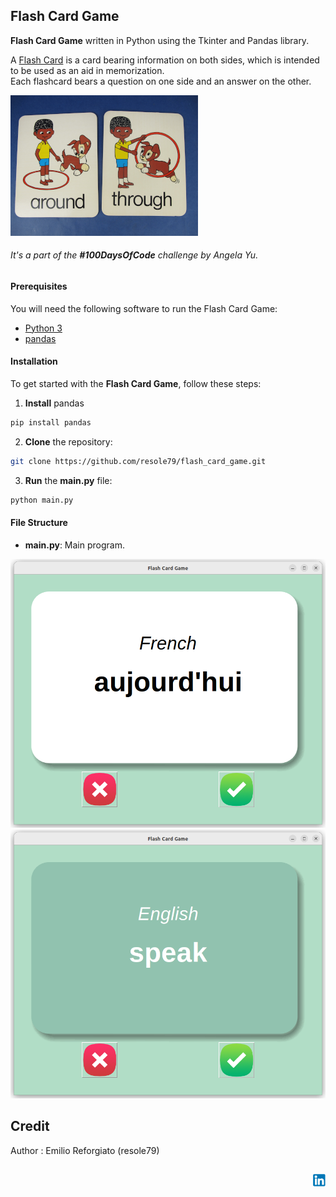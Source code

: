 ## Flash Card Game

**Flash Card Game** written in Python using the Tkinter and Pandas library.
       
A [Flash Card](https://en.wikipedia.org/wiki/Flashcard) is a card bearing information on both sides, which is intended to be used as an aid in memorization.      
Each flashcard bears a question on one side and an answer on the other.       

![Flash Card Game](./images/card_flash_card_game.png)       


###### It's a part of the **#100DaysOfCode** challenge by *Angela Yu*. ######    


#### Prerequisites
You will need the following software to run the Flash Card Game:
 - [Python 3](https://www.python.org/downloads/)
 - [pandas](https://pandas.pydata.org/docs/getting_started/install.html#installing-from-pypi)

#### Installation
To get started with the **Flash Card Game**, follow these steps:

1. **Install** pandas
```sh
pip install pandas
```

2. **Clone** the repository:

```sh
git clone https://github.com/resole79/flash_card_game.git
```

3. **Run** the **main.py** file:

```sh
python main.py
```

#### File Structure   
 - **main.py**: Main program.

 

![Flash Card Game](./images/flash_card_game_0.png)       
![Flash Card Game](./images/flash_card_game_1.png)       


## **Credit**

Author : Emilio Reforgiato (resole79)

##
<p align="right"><a href="https://www.linkedin.com/in/emilio-reforgiato/" target=”_blank” ><img src="./images/in_logo.png" /></a></p>


